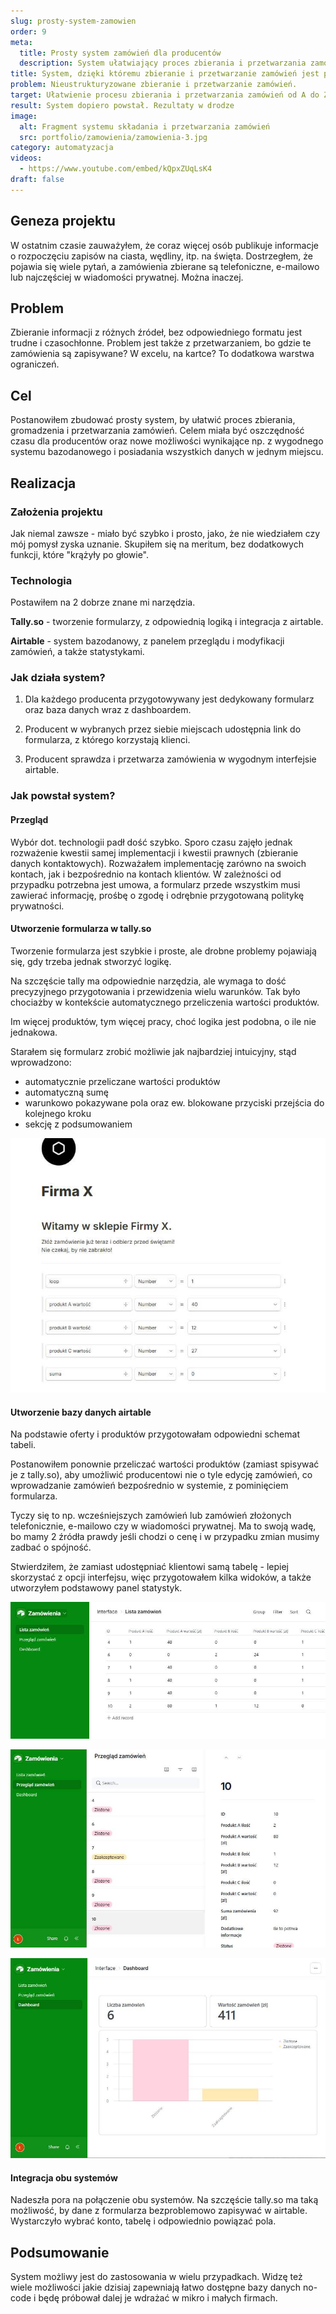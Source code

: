 ```yaml
---
slug: prosty-system-zamowien
order: 9
meta:
  title: Prosty system zamówień dla producentów
  description: System ułatwiający proces zbierania i przetwarzania zamówień, np. ciast czy wędlin na święta.
title: System, dzięki któremu zbieranie i przetwarzanie zamówień jest proste.
problem: Nieustrukturyzowane zbieranie i przetwarzanie zamówień.
target: Ułatwienie procesu zbierania i przetwarzania zamówień od A do Z.
result: System dopiero powstał. Rezultaty w drodze
image:
  alt: Fragment systemu składania i przetwarzania zamówień
  src: portfolio/zamowienia/zamowienia-3.jpg
category: automatyzacja
videos:
  - https://www.youtube.com/embed/kQpxZUqLsK4
draft: false
---
```


## Geneza projektu

W ostatnim czasie zauważyłem, że coraz więcej osób publikuje informacje o rozpoczęciu zapisów na ciasta, wędliny, itp. na święta. Dostrzegłem, że pojawia się wiele pytań, a zamówienia zbierane są telefoniczne, e-mailowo lub najczęściej w wiadomości prywatnej. Można inaczej.

## Problem

Zbieranie informacji z różnych źródeł, bez odpowiedniego formatu jest trudne i czasochłonne. Problem jest także z przetwarzaniem, bo gdzie te zamówienia są zapisywane? W excelu, na kartce? To dodatkowa warstwa ograniczeń.

## Cel

Postanowiłem zbudować prosty system, by ułatwić proces zbierania, gromadzenia i przetwarzania zamówień. Celem miała być oszczędność czasu dla producentów oraz nowe możliwości wynikające np. z wygodnego systemu bazodanowego i posiadania wszystkich danych w jednym miejscu.

## Realizacja

### Założenia projektu

Jak niemal zawsze - miało być szybko i prosto, jako, że nie wiedziałem czy mój pomysł zyska uznanie. Skupiłem się na meritum, bez dodatkowych funkcji, które "krążyły po głowie".

### Technologia

Postawiłem na 2 dobrze znane mi narzędzia.

**Tally.so** - tworzenie formularzy, z odpowiednią logiką i integracja z airtable.

**Airtable** - system bazodanowy, z panelem przeglądu i modyfikacji zamówień, a także statystykami.

### Jak działa system?

1. Dla każdego producenta przygotowywany jest dedykowany formularz oraz baza danych wraz z dashboardem.

2. Producent w wybranych przez siebie miejscach udostępnia link do formularza, z którego korzystają klienci.

3. Producent sprawdza i przetwarza zamówienia w wygodnym interfejsie airtable.

### Jak powstał system?

#### Przegląd

Wybór dot. technologii padł dość szybko.
Sporo czasu zajęło jednak rozważenie kwestii samej implementacji i kwestii prawnych (zbieranie danych kontaktowych).
Rozważałem implementację zarówno na swoich kontach, jak i bezpośrednio na kontach klientów. W zależności od przypadku potrzebna jest umowa, a formularz przede wszystkim musi zawierać informację, prośbę o zgodę i odrębnie przygotowaną politykę prywatności.

#### Utworzenie formularza w tally.so

Tworzenie formularza jest szybkie i proste, ale drobne problemy pojawiają się, gdy trzeba jednak stworzyć logikę.

Na szczęście tally ma odpowiednie narzędzia, ale wymaga to dość precyzyjnego przygotowania i przewidzenia wielu warunków. Tak było chociażby w kontekście automatycznego przeliczenia wartości produktów.

Im więcej produktów, tym więcej pracy, choć logika jest podobna, o ile nie jednakowa.

Starałem się formularz zrobić możliwie jak najbardziej intuicyjny, stąd wprowadzono:

- automatycznie przeliczane wartości produktów
- automatyczną sumę
- warunkowo pokazywane pola oraz ew. blokowane przyciski przejścia do kolejnego kroku
- sekcję z podsumowaniem

![Tworzenie formularza tally.so](../../assets/images/portfolio/zamowienia/zamowienia-1.jpg)

#### Utworzenie bazy danych airtable

Na podstawie oferty i produktów przygotowałam odpowiedni schemat tabeli.

Postanowiłem ponownie przeliczać wartości produktów (zamiast spisywać je z tally.so), aby umożliwić producentowi nie o tyle edycję zamówień, co wprowadzanie zamówień bezpośrednio w systemie, z pominięciem formularza.

Tyczy się to np. wcześniejszych zamówień lub zamówień złożonych telefonicznie, e-mailowo czy w wiadomości prywatnej. Ma to swoją wadę, bo mamy 2 źródła prawdy jeśli chodzi o cenę i w przypadku zmian musimy zadbać o spójność.

Stwierdziłem, że zamiast udostępniać klientowi samą tabelę - lepiej skorzystać z opcji interfejsu, więc przygotowałem kilka widoków, a także utworzyłem podstawowy panel statystyk.

![Interfejs airtable - lista zamówień](../../assets/images/portfolio/zamowienia/zamowienia-2.jpg)

![Interfejs airtable - szczegóły zamówień](../../assets/images/portfolio/zamowienia/zamowienia-3.jpg)

![Interfejs airtable - statystyki](../../assets/images/portfolio/zamowienia/zamowienia-4.jpg)

#### Integracja obu systemów

Nadeszła pora na połączenie obu systemów. Na szczęście tally.so ma taką możliwość, by dane z formularza bezproblemowo zapisywać w airtable. Wystarczyło wybrać konto, tabelę i odpowiednio powiązać pola.

## Podsumowanie

System możliwy jest do zastosowania w wielu przypadkach. Widzę też wiele możliwości jakie dzisiaj zapewniają łatwo dostępne bazy danych no-code i będę próbował dalej je wdrażać w mikro i małych firmach.
